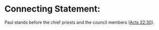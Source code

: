 # Connecting Statement:

Paul stands before the chief priests and the council members ([Acts 22:30](../22/30.md)).